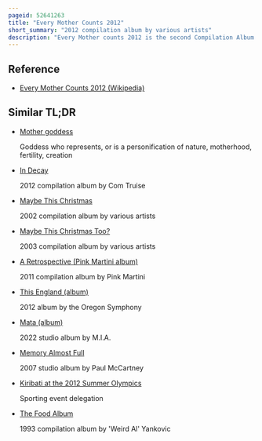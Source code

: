 ```yaml
---
pageid: 52641263
title: "Every Mother Counts 2012"
short_summary: "2012 compilation album by various artists"
description: "Every Mother counts 2012 is the second Compilation Album in Starbucks' annual Series, released by Hear Music on May 1, 2012. Featuring thirteen previously unavailable Tracks, the Album was sold exclusively at Starbucks Locations and benefited Christy Turlington's Every Mother Counts Foundation, which seeks to increase Childbirth Safety for Mothers. The Compilation received a positive critical Reception."
---
```


## Reference

- [Every Mother Counts 2012 (Wikipedia)](https://en.wikipedia.org/?curid=52641263)

## Similar TL;DR

- [Mother goddess](/tldr/en/mother-goddess)

  Goddess who represents, or is a personification of nature, motherhood, fertility, creation

- [In Decay](/tldr/en/in-decay)

  2012 compilation album by Com Truise

- [Maybe This Christmas](/tldr/en/maybe-this-christmas)

  2002 compilation album by various artists

- [Maybe This Christmas Too?](/tldr/en/maybe-this-christmas-too)

  2003 compilation album by various artists

- [A Retrospective (Pink Martini album)](/tldr/en/a-retrospective-pink-martini-album)

  2011 compilation album by Pink Martini

- [This England (album)](/tldr/en/this-england-album)

  2012 album by the Oregon Symphony

- [Mata (album)](/tldr/en/mata-album)

  2022 studio album by M.I.A.

- [Memory Almost Full](/tldr/en/memory-almost-full)

  2007 studio album by Paul McCartney

- [Kiribati at the 2012 Summer Olympics](/tldr/en/kiribati-at-the-2012-summer-olympics)

  Sporting event delegation

- [The Food Album](/tldr/en/the-food-album)

  1993 compilation album by 'Weird Al' Yankovic
